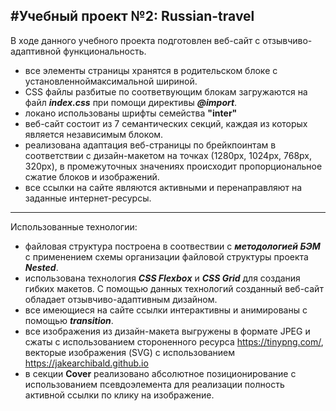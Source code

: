 ## #Учебный проект №2: Russian-travel

В ходе данного учебного проекта подготовлен веб-сайт с отзывчиво-адаптивной функциональность.

- все элементы страницы хранятся в родительском блоке с установленноймаксимальной шириной.
- CSS файлы разбитые по соответвующим блокам загружаются на файл **_index.css_** при помощи директивы **_@import_**.
- локано использованы шрифты семейства **"inter"**
- веб-сайт состоит из 7 семантических секций, каждая из которых является независимым блоком.
- реализована адаптация веб-страницы по брейкпоинтам в соответствии с дизайн-макетом на точках (1280px, 1024px, 768px, 320px), в промежуточных значениях происходит пропорциональное сжатие блоков и изображений.
- все ссылки на сайте являются активными и перенаправляют на заданные интернет-ресурсы.

---

Использованные технологии:

- файловая структура построена в соотвествии с **_методологией БЭМ_** с применением схемы организации файловой структуры проекта **_Nested_**.
- использована технология **_CSS Flexboх_** и **_CSS Grid_** для создания гибких макетов. С помощью данных технологий созданный веб-сайт обладает отзывчиво-адаптивным дизайном.
- все имеющиеся на сайте ссылки интерактивны и анимированы с помощью **_transition_**.
- все изображения из дизайн-макета выгружены в формате JPEG и сжаты с использованием стороненного ресурса https://tinypng.com/, векторые изображения (SVG) с использованием https://jakearchibald.github.io
- в секции **Cover** реализовано абсолютное позиционирование c использованием псевдоэлемента для реализации полность активной ссылки по клику на изображение.
